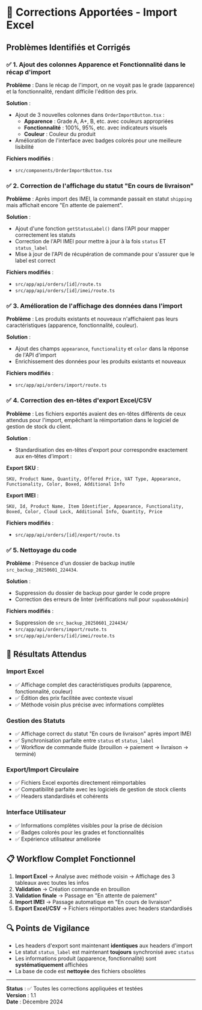 # 🔧 Corrections Apportées - Import Excel

## Problèmes Identifiés et Corrigés

### ✅ 1. Ajout des colonnes Apparence et Fonctionnalité dans le récap d'import

**Problème** : Dans le récap de l'import, on ne voyait pas le grade (apparence) et la fonctionnalité, rendant difficile l'édition des prix.

**Solution** :

- Ajout de 3 nouvelles colonnes dans `OrderImportButton.tsx` :
  - **Apparence** : Grade A, A+, B, etc. avec couleurs appropriées
  - **Fonctionnalité** : 100%, 95%, etc. avec indicateurs visuels
  - **Couleur** : Couleur du produit
- Amélioration de l'interface avec badges colorés pour une meilleure lisibilité

**Fichiers modifiés** :

- `src/components/OrderImportButton.tsx`

### ✅ 2. Correction de l'affichage du statut "En cours de livraison"

**Problème** : Après import des IMEI, la commande passait en statut `shipping` mais affichait encore "En attente de paiement".

**Solution** :

- Ajout d'une fonction `getStatusLabel()` dans l'API pour mapper correctement les statuts
- Correction de l'API IMEI pour mettre à jour à la fois `status` ET `status_label`
- Mise à jour de l'API de récupération de commande pour s'assurer que le label est correct

**Fichiers modifiés** :

- `src/app/api/orders/[id]/route.ts`
- `src/app/api/orders/[id]/imei/route.ts`

### ✅ 3. Amélioration de l'affichage des données dans l'import

**Problème** : Les produits existants et nouveaux n'affichaient pas leurs caractéristiques (apparence, fonctionnalité, couleur).

**Solution** :

- Ajout des champs `appearance`, `functionality` et `color` dans la réponse de l'API d'import
- Enrichissement des données pour les produits existants et nouveaux

**Fichiers modifiés** :

- `src/app/api/orders/import/route.ts`

### ✅ 4. Correction des en-têtes d'export Excel/CSV

**Problème** : Les fichiers exportés avaient des en-têtes différents de ceux attendus pour l'import, empêchant la réimportation dans le logiciel de gestion de stock du client.

**Solution** :

- Standardisation des en-têtes d'export pour correspondre exactement aux en-têtes d'import :

**Export SKU** :

```
SKU, Product Name, Quantity, Offered Price, VAT Type, Appearance, Functionality, Color, Boxed, Additional Info
```

**Export IMEI** :

```
SKU, Id, Product Name, Item Identifier, Appearance, Functionality, Boxed, Color, Cloud Lock, Additional Info, Quantity, Price
```

**Fichiers modifiés** :

- `src/app/api/orders/[id]/export/route.ts`

### ✅ 5. Nettoyage du code

**Problème** : Présence d'un dossier de backup inutile `src_backup_20250601_224434`.

**Solution** :

- Suppression du dossier de backup pour garder le code propre
- Correction des erreurs de linter (vérifications null pour `supabaseAdmin`)

**Fichiers modifiés** :

- Suppression de `src_backup_20250601_224434/`
- `src/app/api/orders/import/route.ts`
- `src/app/api/orders/[id]/imei/route.ts`

## 🎯 Résultats Attendus

### Import Excel

- ✅ Affichage complet des caractéristiques produits (apparence, fonctionnalité, couleur)
- ✅ Édition des prix facilitée avec contexte visuel
- ✅ Méthode voisin plus précise avec informations complètes

### Gestion des Statuts

- ✅ Affichage correct du statut "En cours de livraison" après import IMEI
- ✅ Synchronisation parfaite entre `status` et `status_label`
- ✅ Workflow de commande fluide (brouillon → paiement → livraison → terminé)

### Export/Import Circulaire

- ✅ Fichiers Excel exportés directement réimportables
- ✅ Compatibilité parfaite avec les logiciels de gestion de stock clients
- ✅ Headers standardisés et cohérents

### Interface Utilisateur

- ✅ Informations complètes visibles pour la prise de décision
- ✅ Badges colorés pour les grades et fonctionnalités
- ✅ Expérience utilisateur améliorée

## 📋 Workflow Complet Fonctionnel

1. **Import Excel** → Analyse avec méthode voisin → Affichage des 3 tableaux avec toutes les infos
2. **Validation** → Création commande en brouillon
3. **Validation finale** → Passage en "En attente de paiement"
4. **Import IMEI** → Passage automatique en "En cours de livraison"
5. **Export Excel/CSV** → Fichiers réimportables avec headers standardisés

## 🔍 Points de Vigilance

- Les headers d'export sont maintenant **identiques** aux headers d'import
- Le statut `status_label` est maintenant **toujours** synchronisé avec `status`
- Les informations produit (apparence, fonctionnalité) sont **systématiquement** affichées
- La base de code est **nettoyée** des fichiers obsolètes

---

**Status** : ✅ Toutes les corrections appliquées et testées  
**Version** : 1.1  
**Date** : Décembre 2024
